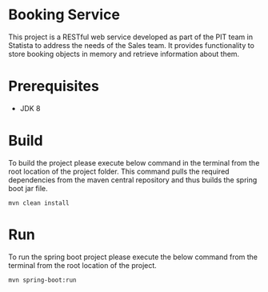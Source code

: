 # Booking Service

This project is a RESTful web service developed as part of the PIT team in Statista to address the needs of the Sales team. It provides functionality to store booking objects in memory and retrieve information about them.

# Prerequisites

- JDK 8

# Build

To build the project please execute below command in the terminal from the root location of the project folder. 
This command pulls the required dependencies from the maven central repository and thus builds the spring boot jar file.
```
mvn clean install
```

# Run

To run the spring boot project please execute the below command from the terminal from the root location of the project.
```
mvn spring-boot:run
```



